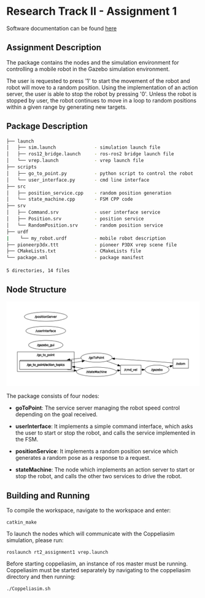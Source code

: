 # Research Track II - Assignment 1

Software documentation can be found [here](https://jerin-joy.github.io/ResearchTrack2_Assignment1/)
## Assignment Description

The package contains the nodes and the simulation environment for controlling a mobile robot in the Gazebo simulation environment. 

The user is requested to press '1' to start the movement of the robot and robot will move to a random position. Using the implementation of an action server, the user is able to stop the robot by pressing '0'. Unless the robot is stopped by user, the robot continues to move in a loop to random positions within a given range by generating new targets.

## Package Description

```bash
├── launch 
│   ├── sim.launch              - simulation launch file   
│   ├── ros12_bridge.launch     - ros-ros2 bridge launch file
│   └── vrep.launch             - vrep launch file         
├── scripts
│   ├── go_to_point.py          - python script to control the robot
│   └── user_interface.py       - cmd line interface
├── src
│   ├── position_service.cpp    - random position generation
│   └── state_machine.cpp       - FSM CPP code
├── srv
│   ├── Command.srv             - user interface service
│   ├── Position.srv            - position service
│   └── RandomPosition.srv      - random position service 
├── urdf
|    └── my_robot.urdf          - mobile robot description
├── pioneerp3dx.ttt             - pioneer P3DX vrep scene file
├── CMakeLists.txt              - CMakeLists file
└── package.xml                 - package manifest

5 directories, 14 files
```

## Node Structure

![Package Tree](action_server.png)

The package consists of four nodes:
- **goToPoint**: The service server managing the robot speed control depending on the goal received.

- **userInterface**: It implements a simple command interface, which asks the user to start or stop the robot, and calls the service implemented in the FSM.
  
- **positionService**: It implements a random position service which generates a random pose as a response to a request. 
  
- **stateMachine**: The node which implements an action server to start or stop the robot, and calls the other two services to drive the robot. 

## Building and Running

To compile the workspace, navigate to the workspace and enter:
```
catkin_make
```
To launch the nodes which will communicate with the Coppeliasim simulation, please run:
```
roslaunch rt2_assignment1 vrep.launch
```
Before starting coppeliasim, an instance of ros master must be running. Coppeliasim must be started separately by navigating to the coppeliasim directory and then running:
```
./Coppeliasim.sh

